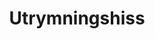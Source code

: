 ---
title: 'Utrymningshiss'
symbol_image: '/images/symbols/insats/44.svg'
weight: 44
card: true
card_color: 'bg-symbol-green'
---